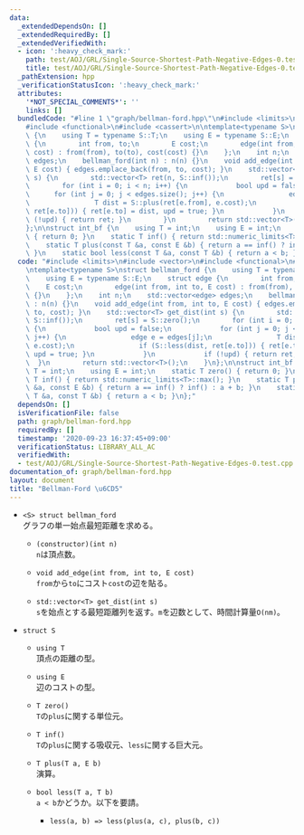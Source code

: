 ```yaml
---
data:
  _extendedDependsOn: []
  _extendedRequiredBy: []
  _extendedVerifiedWith:
  - icon: ':heavy_check_mark:'
    path: test/AOJ/GRL/Single-Source-Shortest-Path-Negative-Edges-0.test.cpp
    title: test/AOJ/GRL/Single-Source-Shortest-Path-Negative-Edges-0.test.cpp
  _pathExtension: hpp
  _verificationStatusIcon: ':heavy_check_mark:'
  attributes:
    '*NOT_SPECIAL_COMMENTS*': ''
    links: []
  bundledCode: "#line 1 \"graph/bellman-ford.hpp\"\n#include <limits>\n#include <vector>\n\
    #include <functional>\n#include <cassert>\n\ntemplate<typename S>\nstruct bellman_ford\
    \ {\n    using T = typename S::T;\n    using E = typename S::E;\n    struct edge\
    \ {\n        int from, to;\n        E cost;\n        edge(int from, int to, E\
    \ cost) : from(from), to(to), cost(cost) {}\n    };\n    int n;\n    std::vector<edge>\
    \ edges;\n    bellman_ford(int n) : n(n) {}\n    void add_edge(int from, int to,\
    \ E cost) { edges.emplace_back(from, to, cost); }\n    std::vector<T> get_dist(int\
    \ s) {\n        std::vector<T> ret(n, S::inf());\n        ret[s] = S::zero();\n\
    \        for (int i = 0; i < n; i++) {\n            bool upd = false;\n      \
    \      for (int j = 0; j < edges.size(); j++) {\n                edge e = edges[j];\n\
    \                T dist = S::plus(ret[e.from], e.cost);\n                if (S::less(dist,\
    \ ret[e.to])) { ret[e.to] = dist, upd = true; }\n            }\n            if\
    \ (!upd) { return ret; }\n        }\n        return std::vector<T>();\n    }\n\
    };\n\nstruct int_bf {\n    using T = int;\n    using E = int;\n    static T zero()\
    \ { return 0; }\n    static T inf() { return std::numeric_limits<T>::max(); }\n\
    \    static T plus(const T &a, const E &b) { return a == inf() ? inf() : a + b;\
    \ }\n    static bool less(const T &a, const T &b) { return a < b; }\n};\n"
  code: "#include <limits>\n#include <vector>\n#include <functional>\n#include <cassert>\n\
    \ntemplate<typename S>\nstruct bellman_ford {\n    using T = typename S::T;\n\
    \    using E = typename S::E;\n    struct edge {\n        int from, to;\n    \
    \    E cost;\n        edge(int from, int to, E cost) : from(from), to(to), cost(cost)\
    \ {}\n    };\n    int n;\n    std::vector<edge> edges;\n    bellman_ford(int n)\
    \ : n(n) {}\n    void add_edge(int from, int to, E cost) { edges.emplace_back(from,\
    \ to, cost); }\n    std::vector<T> get_dist(int s) {\n        std::vector<T> ret(n,\
    \ S::inf());\n        ret[s] = S::zero();\n        for (int i = 0; i < n; i++)\
    \ {\n            bool upd = false;\n            for (int j = 0; j < edges.size();\
    \ j++) {\n                edge e = edges[j];\n                T dist = S::plus(ret[e.from],\
    \ e.cost);\n                if (S::less(dist, ret[e.to])) { ret[e.to] = dist,\
    \ upd = true; }\n            }\n            if (!upd) { return ret; }\n      \
    \  }\n        return std::vector<T>();\n    }\n};\n\nstruct int_bf {\n    using\
    \ T = int;\n    using E = int;\n    static T zero() { return 0; }\n    static\
    \ T inf() { return std::numeric_limits<T>::max(); }\n    static T plus(const T\
    \ &a, const E &b) { return a == inf() ? inf() : a + b; }\n    static bool less(const\
    \ T &a, const T &b) { return a < b; }\n};"
  dependsOn: []
  isVerificationFile: false
  path: graph/bellman-ford.hpp
  requiredBy: []
  timestamp: '2020-09-23 16:37:45+09:00'
  verificationStatus: LIBRARY_ALL_AC
  verifiedWith:
  - test/AOJ/GRL/Single-Source-Shortest-Path-Negative-Edges-0.test.cpp
documentation_of: graph/bellman-ford.hpp
layout: document
title: "Bellman-Ford \u6CD5"
---
```


- `<S> struct bellman_ford`  
グラフの単一始点最短距離を求める。

  - `(constructor)(int n)`  
  `n`は頂点数。

  - `void add_edge(int from, int to, E cost)`  
  `from`から`to`にコスト`cost`の辺を貼る。

  - `std::vector<T> get_dist(int s)`  
  `s`を始点とする最短距離列を返す。`m`を辺数として、時間計算量`O(nm)`。


- `struct S`
  - `using T`  
  頂点の距離の型。

  - `using E`  
  辺のコストの型。

  - `T zero()`  
  `T`の`plus`に関する単位元。

  - `T inf()`  
  `T`の`plus`に関する吸収元、`less`に関する巨大元。

  - `T plus(T a, E b)`  
  演算。

  - `bool less(T a, T b)`  
  `a < b`かどうか。以下を要請。
    - `less(a, b) => less(plus(a, c), plus(b, c))`